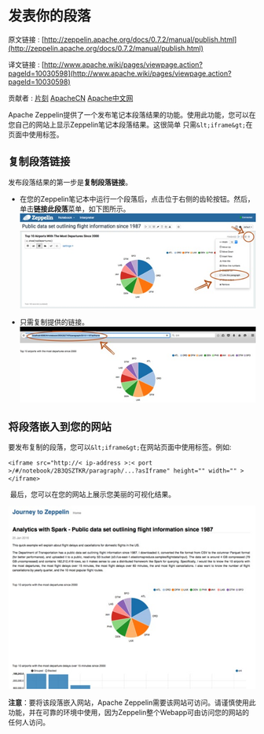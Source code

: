# 发表你的段落

原文链接 : [http://zeppelin.apache.org/docs/0.7.2/manual/publish.html](http://zeppelin.apache.org/docs/0.7.2/manual/publish.html)

译文链接 : [http://www.apache.wiki/pages/viewpage.action?pageId=10030598](http://www.apache.wiki/pages/viewpage.action?pageId=10030598)

贡献者 : [片刻](/display/~jiangzhonglian) [ApacheCN](/display/~apachecn) [Apache中文网](/display/~apachechina)

Apache Zeppelin提供了一个发布笔记本段落结果的功能。使用此功能，您可以在您自己的网站上显示Zeppelin笔记本段落结果。这很简单 只需`&lt;iframe&gt;`在页面中使用标签。

## 复制段落链接

发布段落结果的第一步是**复制段落链接**。

*   在您的Zeppelin笔记本中运行一个段落后，点击位于右侧的齿轮按钮。然后，单击**链接此段落**菜单，如下图所示。
    ![](img/3c08bc9495aa6f6d1d3c42996f21e85e.jpg)

*   只需复制提供的链接。
    ![](img/845d3f93b75e4f9c498ed8c2f894f078.jpg)

## 将段落嵌入到您的网站

要发布复制的段落，您可以`&lt;iframe&gt;`在网站页面中使用标签。例如:

```
<iframe src="http://< ip-address >:< port >/#/notebook/2B3QSZTKR/paragraph/...?asIframe" height="" width="" ></iframe>
```

 最后，您可以在您的网站上展示您美丽的可视化结果。

![](img/c1b1c6331baf9c5a87741bb1387db166.jpg)

**注意**：要将该段落嵌入网站，Apache Zeppelin需要该网站可访问。请谨慎使用此功能，并在可靠的环境中使用，因为Zeppelin整个Webapp可由访问您的网站的任何人访问。
